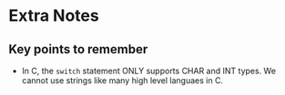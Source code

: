 # Extra Notes

## Key points to remember

- In C, the `switch` statement ONLY supports CHAR and INT types. We cannot use strings like
  many high level languaes in C.
